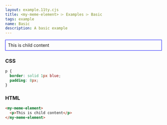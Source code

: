 ```yaml
---
layout: example.11ty.cjs
title: <my-meme-element> ⌲ Examples ⌲ Basic
tags: example
name: Basic
description: A basic example
---
```


<style>
  my-meme-element p {
    border: solid 1px blue;
    padding: 8px;
  }
</style>
<my-meme-element>
  <p>This is child content</p>
</my-meme-element>

<h3>CSS</h3>

```css
p {
  border: solid 1px blue;
  padding: 8px;
}
```

<h3>HTML</h3>

```html
<my-meme-element>
  <p>This is child content</p>
</my-meme-element>
```

